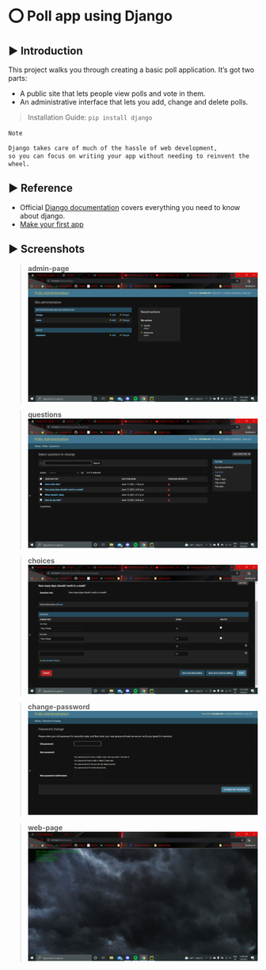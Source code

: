 # ⭕ Poll app using Django 
## ▶️ Introduction
This project walks you through creating a basic poll application. It’s got two parts:
- A public site that lets people view polls and vote in them.
- An administrative interface that lets you add, change and delete polls.

>Installation Guide: 
``pip install django``

``Note``
```
Django takes care of much of the hassle of web development, 
so you can focus on writing your app without needing to reinvent the wheel.
```

## ▶️ Reference
* Official [Django documentation](https://docs.djangoproject.com/en/3.2/) covers everything you need to know about django.
* [Make your first app](https://docs.djangoproject.com/en/3.2/intro/tutorial01/)

## ▶️ Screenshots
>**admin-page**
![alt tag](https://raw.githubusercontent.com/ColonelAVP/Poll-app/master/imgs/dj1.1.png)


>**questions**
![alt tag](https://raw.githubusercontent.com/ColonelAVP/Poll-app/master/imgs/dj2.2.png)

>**choices**
![alt tag](https://raw.githubusercontent.com/ColonelAVP/Poll-app/master/imgs/dj3.3.png)

>**change-password**
![alt tag](https://raw.githubusercontent.com/ColonelAVP/Poll-app/master/imgs/dj4.4.png)

>**web-page**
![alt tag](https://raw.githubusercontent.com/ColonelAVP/Poll-app/master/imgs/dj5.5.png)
